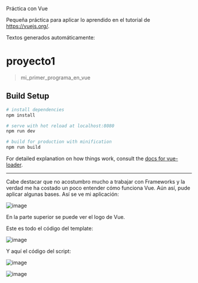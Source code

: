 Práctica con Vue

Pequeña práctica para aplicar lo aprendido en el tutorial de https://vuejs.org/.

Textos generados automáticamente:

# proyecto1

> mi_primer_programa_en_vue

## Build Setup

``` bash
# install dependencies
npm install

# serve with hot reload at localhost:8080
npm run dev

# build for production with minification
npm run build
```

For detailed explanation on how things work, consult the [docs for vue-loader](http://vuejs.github.io/vue-loader).

----------------------------------------------------------------------------------------------------------------------
Cabe destacar que no acostumbro mucho a trabajar con Frameworks y la verdad me ha costado un poco entender cómo funciona Vue. Aún así, pude aplicar algunas bases.
Así se ve mi aplicación:

![image](https://user-images.githubusercontent.com/97979648/155820996-3c22e8ed-e2bc-4dbd-b7d3-eeebd38fd528.png)

En la parte superior se puede ver el logo de Vue.

Este es todo el código del template:

![image](https://user-images.githubusercontent.com/97979648/155821163-07a46c27-2361-462c-97b8-6f4f1ace583f.png)

Y aquí el código del script:

![image](https://user-images.githubusercontent.com/97979648/155821249-44f6d689-2a3c-40cb-a563-a8a4f92259d3.png)

![image](https://user-images.githubusercontent.com/97979648/155821258-53375e08-9d9a-4c41-92f9-72a4fc0e5e06.png)





